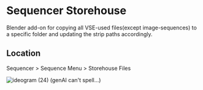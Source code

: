 # Sequencer Storehouse
Blender add-on for copying all VSE-used files(except image-sequences) to a specific folder and updating the strip paths accordingly.

## Location
Sequencer > Sequence Menu > Storehouse Files

![ideogram (24)](https://github.com/tin2tin/sequencer_storehouse/assets/1322593/ad8a0be8-c166-4eba-852e-bdec98d9d397)
(genAI can't spell...)